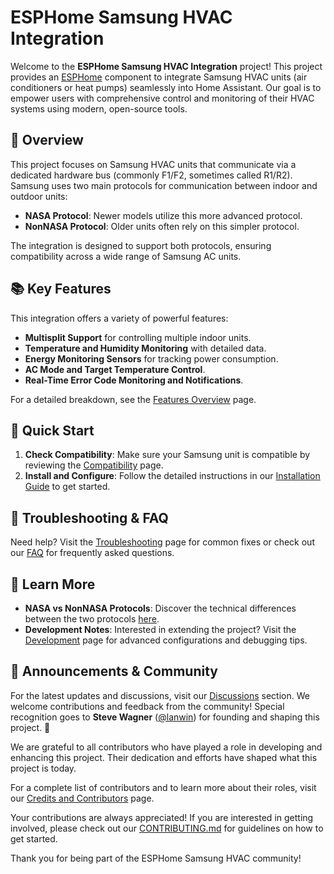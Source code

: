 # ESPHome Samsung HVAC Integration

Welcome to the **ESPHome Samsung HVAC Integration** project! This project provides an [ESPHome](https://esphome.io/) component to integrate Samsung HVAC units (air conditioners or heat pumps) seamlessly into Home Assistant. Our goal is to empower users with comprehensive control and monitoring of their HVAC systems using modern, open-source tools.

## 🌟 Overview
This project focuses on Samsung HVAC units that communicate via a dedicated hardware bus (commonly F1/F2, sometimes called R1/R2). Samsung uses two main protocols for communication between indoor and outdoor units:
- **NASA Protocol**: Newer models utilize this more advanced protocol.
- **NonNASA Protocol**: Older units often rely on this simpler protocol.

The integration is designed to support both protocols, ensuring compatibility across a wide range of Samsung AC units.

## 📚 Key Features
This integration offers a variety of powerful features:
- **Multisplit Support** for controlling multiple indoor units.
- **Temperature and Humidity Monitoring** with detailed data.
- **Energy Monitoring Sensors** for tracking power consumption.
- **AC Mode and Target Temperature Control**.
- **Real-Time Error Code Monitoring and Notifications**.

For a detailed breakdown, see the [Features Overview](https://github.com/omerfaruk-aran/esphome_samsung_hvac_bus/wiki/Features-Overview) page.

## 🚀 Quick Start
1. **Check Compatibility**: Make sure your Samsung unit is compatible by reviewing the [Compatibility](https://github.com/omerfaruk-aran/esphome_samsung_hvac_bus/wiki/Compatibility) page.
2. **Install and Configure**: Follow the detailed instructions in our [Installation Guide](https://github.com/omerfaruk-aran/esphome_samsung_hvac_bus/wiki/Installation-Guide) to get started.

## 🔧 Troubleshooting & FAQ
Need help? Visit the [Troubleshooting](https://github.com/omerfaruk-aran/esphome_samsung_hvac_bus/wiki/Troubleshooting) page for common fixes or check out our [FAQ](https://github.com/omerfaruk-aran/esphome_samsung_hvac_bus/wiki/Frequently-Asked-Questions-(FAQ)) for frequently asked questions.

## 📖 Learn More
- **NASA vs NonNASA Protocols**: Discover the technical differences between the two protocols [here](https://github.com/omerfaruk-aran/esphome_samsung_hvac_bus/wiki/NASA-vs-NonNASA-Protocols).
- **Development Notes**: Interested in extending the project? Visit the [Development](https://github.com/omerfaruk-aran/esphome_samsung_hvac_bus/wiki/Development) page for advanced configurations and debugging tips.

## 📢 Announcements & Community
For the latest updates and discussions, visit our [Discussions](https://github.com/omerfaruk-aran/esphome_samsung_hvac_bus/discussions) section. We welcome contributions and feedback from the community! Special recognition goes to **Steve Wagner** ([@lanwin](https://github.com/lanwin)) for founding and shaping this project. 🚀

We are grateful to all contributors who have played a role in developing and enhancing this project. Their dedication and efforts have shaped what this project is today.

For a complete list of contributors and to learn more about their roles, visit our [Credits and Contributors](https://github.com/omerfaruk-aran/esphome_samsung_hvac_bus/wiki/Credits-and-Contributors) page.

Your contributions are always appreciated! If you are interested in getting involved, please check out our [CONTRIBUTING.md](https://github.com/omerfaruk-aran/esphome_samsung_hvac_bus/blob/main/CONTRIBUTING.md) for guidelines on how to get started.

Thank you for being part of the ESPHome Samsung HVAC community!
